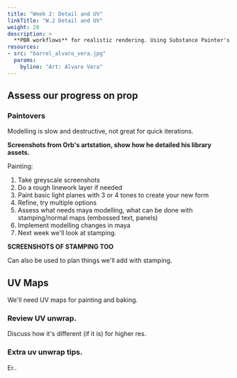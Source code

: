 ```yaml
---
title: "Week 2: Detail and UV"
linkTitle: "W.2 Detail and UV"
weight: 20
description: >
  **PBR workflows** for realistic rendering. Using Substance Painter's **procedural texturing** to save labour and produce professional results.
resources:
- src: "barrel_alvaro_vera.jpg"
  params:
    byline: "Art: Alvaro Vera"
---
```



## Assess our progress on prop

### Paintovers

Modelling is slow and destructive, not great for quick iterations.

**Screenshots from Orb's artstation, show how he detailed his library assets.**

Painting:  
  1. Take greyscale screenshots
  2. Do a rough linework layer if needed
  3. Paint basic light planes with 3 or 4 tones to create your new form
  4. Refine, try multiple options
  5. Assess what needs maya modelling, what can be done with stamping/normal maps (embossed text, panels)
  5. Implement modelling changes in maya
  6. Next week we'll look at stamping.

**SCREENSHOTS OF STAMPING TOO**

Can also be used to plan things we'll add with stamping.

## UV Maps

We'll need UV maps for painting and baking.

### Review UV unwrap.
Discuss how it's different (if it is) for higher res.

### Extra uv unwrap tips.

Er..